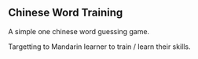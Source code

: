 ## Chinese Word Training
A simple one chinese word guessing game.

Targetting to Mandarin learner to train / learn their skills.
